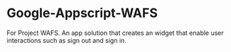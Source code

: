 # Google-Appscript-WAFS
For Project WAFS. An app solution that creates an widget that enable user interactions such as sign out and sign in.
